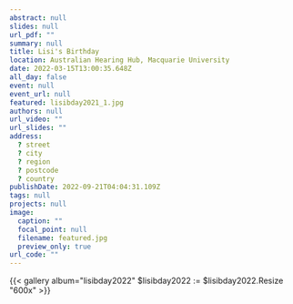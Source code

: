 ```yaml
---
abstract: null
slides: null
url_pdf: ""
summary: null
title: Lisi's Birthday
location: Australian Hearing Hub, Macquarie University
date: 2022-03-15T13:00:35.648Z
all_day: false
event: null
event_url: null
featured: lisibday2021_1.jpg
authors: null
url_video: ""
url_slides: ""
address:
  ? street
  ? city
  ? region
  ? postcode
  ? country
publishDate: 2022-09-21T04:04:31.109Z
tags: null
projects: null
image:
  caption: ""
  focal_point: null
  filename: featured.jpg
  preview_only: true
url_code: ""
---
```


{{< gallery album="lisibday2022" $lisibday2022 := $lisibday2022.Resize "600x" >}}
